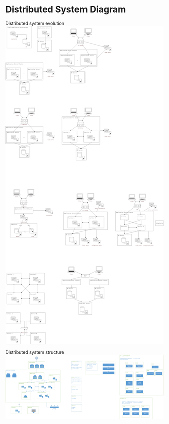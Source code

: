 # Distributed System Diagram

Distributed system evolution
![Alt text](分布式历程.png)

Distributed system structure
![Alt text](分布式系统架构.png)
